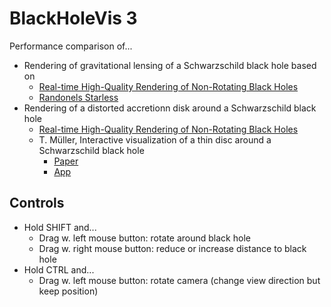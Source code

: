 # BlackHoleVis 3

Performance comparison of...

- Rendering of gravitational lensing of a Schwarzschild black hole based on
	- [Real-time High-Quality Rendering of Non-Rotating Black Holes](https://github.com/ebruneton/black_hole_shader)
	- [Randonels Starless](https://github.com/rantonels/starless)
- Rendering of a distorted accretionn disk around a Schwarzschild black hole
	- [Real-time High-Quality Rendering of Non-Rotating Black Holes](https://github.com/ebruneton/black_hole_shader)
	- T. Müller, Interactive visualization of a thin disc around a Schwarzschild black hole
		- [Paper](https://arxiv.org/abs/1206.4259)
		- [App](https://www2.mpia-hd.mpg.de/homes/tmueller/projects/rela/thindisk/thindisk.html)


## Controls
- Hold SHIFT and...
	- Drag w. left mouse button: rotate around black hole
	- Drag w. right mouse button: reduce or increase distance to black hole
- Hold CTRL and...
	- Drag w. left mouse button: rotate camera (change view direction but keep position)
